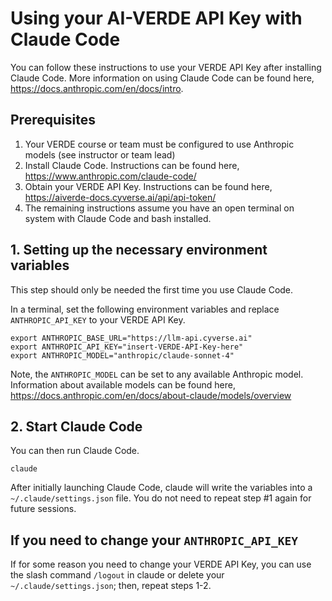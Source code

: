 # Using your AI-VERDE API Key with Claude Code

You can follow these instructions to use your VERDE API Key after installing Claude Code. More information on using Claude Code can be found here, https://docs.anthropic.com/en/docs/intro.

## Prerequisites

1. Your VERDE course or team must be configured to use Anthropic models (see instructor or team lead)
2. Install Claude Code. Instructions can be found here, https://www.anthropic.com/claude-code/
3. Obtain your VERDE API Key. Instructions can be found here, https://aiverde-docs.cyverse.ai/api/api-token/
4. The remaining instructions assume you have an open terminal on system with Claude Code and bash installed.

## 1. Setting up the necessary environment variables

This step should only be needed the first time you use Claude Code.

In a terminal, set the following environment variables and replace `ANTHROPIC_API_KEY` to your VERDE API Key.
```
export ANTHROPIC_BASE_URL="https://llm-api.cyverse.ai"
export ANTHROPIC_API_KEY="insert-VERDE-API-Key-here"
export ANTHROPIC_MODEL="anthropic/claude-sonnet-4"
```
Note, the `ANTHROPIC_MODEL` can be set to any available Anthropic model. Information about available models can be found here, https://docs.anthropic.com/en/docs/about-claude/models/overview

## 2. Start Claude Code

You can then run Claude Code.
```
claude
```
After initially launching Claude Code, claude will write the variables into a `~/.claude/settings.json` file. You do not need to repeat step #1 again for future sessions.

## If you need to change your `ANTHROPIC_API_KEY`

If for some reason you need to change your VERDE API Key, you can use the slash command `/logout` in claude or delete your `~/.claude/settings.json`; then, repeat steps 1-2.